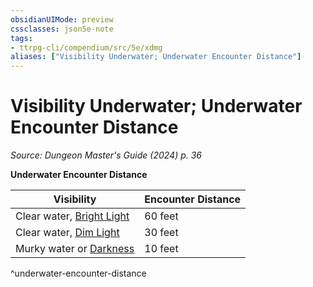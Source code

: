 ```yaml
---
obsidianUIMode: preview
cssclasses: json5e-note
tags:
- ttrpg-cli/compendium/src/5e/xdmg
aliases: ["Visibility Underwater; Underwater Encounter Distance"]
---
```

# Visibility Underwater; Underwater Encounter Distance
*Source: Dungeon Master's Guide (2024) p. 36* 

**Underwater Encounter Distance**

| Visibility | Encounter Distance |
|------------|--------------------|
| Clear water, [Bright Light](3-Mechanics/CLI/rules/variant-rules/bright-light-xphb.md) | 60 feet |
| Clear water, [Dim Light](3-Mechanics/CLI/rules/variant-rules/dim-light-xphb.md) | 30 feet |
| Murky water or [Darkness](3-Mechanics/CLI/rules/variant-rules/darkness-xphb.md) | 10 feet |
^underwater-encounter-distance
